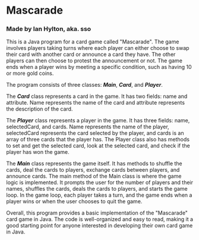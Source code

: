 # Mascarade

### **Made by Ian Hylton, aka. sso**

This is a Java program for a card game called "Mascarade". The game involves players taking turns where each player can either choose to swap their card with another card or announce a card they have. The other players can then choose to protest the announcement or not. The game ends when a player wins by meeting a specific condition, such as having 10 or more gold coins.

The program consists of three classes: ***Main***, ***Card***, and ***Player***.

The ***Card*** class represents a card in the game. It has two fields: name and attribute. Name represents the name of the card and attribute represents the description of the card.

The ***Player*** class represents a player in the game. It has three fields: name, selectedCard, and cards. Name represents the name of the player, selectedCard represents the card selected by the player, and cards is an array of three cards that the player has. The Player class also has methods to set and get the selected card, look at the selected card, and check if the player has won the game.

The ***Main*** class represents the game itself. It has methods to shuffle the cards, deal the cards to players, exchange cards between players, and announce cards. The main method of the Main class is where the game logic is implemented. It prompts the user for the number of players and their names, shuffles the cards, deals the cards to players, and starts the game loop. In the game loop, each player takes a turn, and the game ends when a player wins or when the user chooses to quit the game.

Overall, this program provides a basic implementation of the "Mascarade" card game in Java. The code is well-organized and easy to read, making it a good starting point for anyone interested in developing their own card game in Java.
